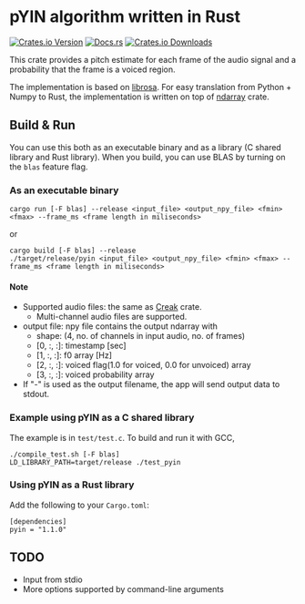 # pYIN algorithm written in Rust

[![Crates.io Version](https://img.shields.io/crates/v/pyin.svg)](https://crates.io/crates/pyin)
[![Docs.rs](https://docs.rs/pyin/badge.svg)](https://docs.rs/pyin)
[![Crates.io Downloads](https://img.shields.io/crates/d/pyin.svg)](https://crates.io/crates/pyin)

This crate provides a pitch estimate for each frame of the audio signal and a probability that the frame is a voiced region.

The implementation is based on [librosa](https://librosa.org/doc/0.9.1/_modules/librosa/core/pitch.html#pyin).
For easy translation from Python + Numpy to Rust, the implementation is written on top of [ndarray](https://crates.io/crates/ndarray) crate.

## Build & Run

You can use this both as an executable binary and as a library (C shared library and Rust library).
When you build, you can use BLAS by turning on the `blas` feature flag.

### As an executable binary

```
cargo run [-F blas] --release <input_file> <output_npy_file> <fmin> <fmax> --frame_ms <frame length in miliseconds>
```

or

```
cargo build [-F blas] --release
./target/release/pyin <input_file> <output_npy_file> <fmin> <fmax> --frame_ms <frame length in miliseconds>
```

#### Note

- Supported audio files: the same as [Creak](https://crates.io/crates/creak) crate.
  - Multi-channel audio files are supported.
- output file: npy file contains the output ndarray with
  - shape: (4, no. of channels in input audio, no. of frames)
  - [0, :, :]: timestamp [sec]
  - [1, :, :]: f0 array [Hz]
  - [2, :, :]: voiced flag(1.0 for voiced, 0.0 for unvoiced) array
  - [3, :, :]: voiced probability array
- If "-" is used as the output filename, the app will send output data to stdout.

### Example using pYIN as a C shared library

The example is in `test/test.c`. To build and run it with GCC,

```
./compile_test.sh [-F blas]
LD_LIBRARY_PATH=target/release ./test_pyin
```

### Using pYIN as a Rust library

Add the following to your `Cargo.toml`:

```
[dependencies]
pyin = "1.1.0"
```

## TODO

- Input from stdio
- More options supported by command-line arguments
